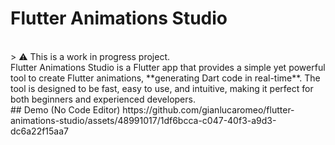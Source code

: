 # Flutter Animations Studio
<br>
> ⚠️ This is a work in progress project.
<br>
Flutter Animations Studio is a Flutter app that provides a simple yet 
powerful tool to create Flutter animations, **generating Dart code in 
real-time**. The tool is designed to be fast, easy to use, and intuitive, 
making it perfect for both beginners and experienced developers.

<br>
## Demo (No Code Editor)
https://github.com/gianlucaromeo/flutter-animations-studio/assets/48991017/1df6bcca-c047-40f3-a9d3-dc6a22f15aa7

